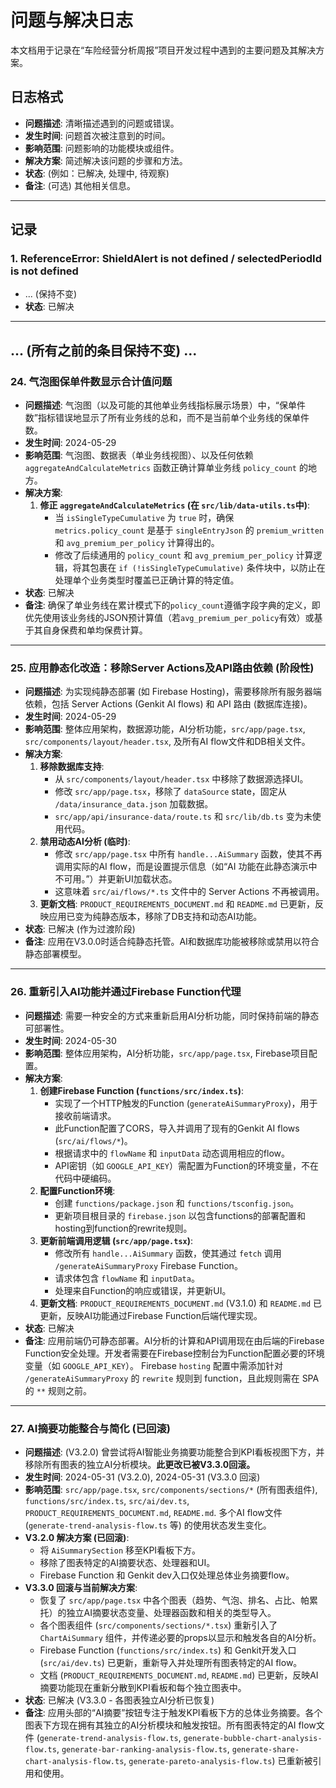 
# 问题与解决日志

本文档用于记录在“车险经营分析周报”项目开发过程中遇到的主要问题及其解决方案。

## 日志格式
- **问题描述**: 清晰描述遇到的问题或错误。
- **发生时间**: 问题首次被注意到的时间。
- **影响范围**: 问题影响的功能模块或组件。
- **解决方案**: 简述解决该问题的步骤和方法。
- **状态**: (例如：已解决, 处理中, 待观察)
- **备注**: (可选) 其他相关信息。

---

## 记录

### 1. ReferenceError: ShieldAlert is not defined / selectedPeriodId is not defined
- ... (保持不变)
- **状态**: 已解决

---
... (所有之前的条目保持不变) ...
---
### 24. 气泡图保单件数显示合计值问题
- **问题描述**: 气泡图（以及可能的其他单业务线指标展示场景）中，“保单件数”指标错误地显示了所有业务线的总和，而不是当前单个业务线的保单件数。
- **发生时间**: 2024-05-29
- **影响范围**: 气泡图、数据表（单业务线视图）、以及任何依赖 `aggregateAndCalculateMetrics` 函数正确计算单业务线 `policy_count` 的地方。
- **解决方案**:
    1.  **修正 `aggregateAndCalculateMetrics` (在 `src/lib/data-utils.ts`中)**:
        *   当 `isSingleTypeCumulative` 为 `true` 时，确保 `metrics.policy_count` 是基于 `singleEntryJson` 的 `premium_written` 和 `avg_premium_per_policy` 计算得出的。
        *   修改了后续通用的 `policy_count` 和 `avg_premium_per_policy` 计算逻辑，将其包裹在 `if (!isSingleTypeCumulative)` 条件块中，以防止在处理单个业务类型时覆盖已正确计算的特定值。
- **状态**: 已解决
- **备注**: 确保了单业务线在累计模式下的`policy_count`遵循字段字典的定义，即优先使用该业务线的JSON预计算值（若`avg_premium_per_policy`有效）或基于其自身保费和单均保费计算。

---
### 25. 应用静态化改造：移除Server Actions及API路由依赖 (阶段性)
- **问题描述**: 为实现纯静态部署 (如 Firebase Hosting)，需要移除所有服务器端依赖，包括 Server Actions (Genkit AI flows) 和 API 路由 (数据库连接)。
- **发生时间**: 2024-05-29
- **影响范围**: 整体应用架构，数据源功能，AI分析功能，`src/app/page.tsx`, `src/components/layout/header.tsx`, 及所有AI flow文件和DB相关文件。
- **解决方案**:
    1.  **移除数据库支持**:
        *   从 `src/components/layout/header.tsx` 中移除了数据源选择UI。
        *   修改 `src/app/page.tsx`，移除了 `dataSource` state，固定从 `/data/insurance_data.json` 加载数据。
        *   `src/app/api/insurance-data/route.ts` 和 `src/lib/db.ts` 变为未使用代码。
    2.  **禁用动态AI分析 (临时)**:
        *   修改 `src/app/page.tsx` 中所有 `handle...AiSummary` 函数，使其不再调用实际的AI flow，而是设置提示信息（如“AI 功能在此静态演示中不可用。”）并更新UI加载状态。
        *   这意味着 `src/ai/flows/*.ts` 文件中的 Server Actions 不再被调用。
    3.  **更新文档**: `PRODUCT_REQUIREMENTS_DOCUMENT.md` 和 `README.md` 已更新，反映应用已变为纯静态版本，移除了DB支持和动态AI功能。
- **状态**: 已解决 (作为过渡阶段)
- **备注**: 应用在V3.0.0时适合纯静态托管。AI和数据库功能被移除或禁用以符合静态部署模型。

---
### 26. 重新引入AI功能并通过Firebase Function代理
- **问题描述**: 需要一种安全的方式来重新启用AI分析功能，同时保持前端的静态可部署性。
- **发生时间**: 2024-05-30
- **影响范围**: 整体应用架构，AI分析功能，`src/app/page.tsx`, Firebase项目配置。
- **解决方案**:
    1.  **创建Firebase Function (`functions/src/index.ts`)**:
        *   实现了一个HTTP触发的Function (`generateAiSummaryProxy`)，用于接收前端请求。
        *   此Function配置了CORS，导入并调用了现有的Genkit AI flows (`src/ai/flows/*`)。
        *   根据请求中的 `flowName` 和 `inputData` 动态调用相应的flow。
        *   API密钥（如 `GOOGLE_API_KEY`）需配置为Function的环境变量，不在代码中硬编码。
    2.  **配置Function环境**:
        *   创建 `functions/package.json` 和 `functions/tsconfig.json`。
        *   更新项目根目录的 `firebase.json` 以包含functions的部署配置和hosting到function的rewrite规则。
    3.  **更新前端调用逻辑 (`src/app/page.tsx`)**:
        *   修改所有 `handle...AiSummary` 函数，使其通过 `fetch` 调用 `/generateAiSummaryProxy` Firebase Function。
        *   请求体包含 `flowName` 和 `inputData`。
        *   处理来自Function的响应或错误，并更新UI。
    4.  **更新文档**: `PRODUCT_REQUIREMENTS_DOCUMENT.md` (V3.1.0) 和 `README.md` 已更新，反映AI功能通过Firebase Function后端代理实现。
- **状态**: 已解决
- **备注**: 应用前端仍可静态部署。AI分析的计算和API调用现在由后端的Firebase Function安全处理。开发者需要在Firebase控制台为Function配置必要的环境变量（如 `GOOGLE_API_KEY`）。 Firebase `hosting` 配置中需添加针对 `/generateAiSummaryProxy` 的 `rewrite` 规则到 function，且此规则需在 SPA 的 `**` 规则之前。

---
### 27. AI摘要功能整合与简化 (已回滚)
- **问题描述**: (V3.2.0) 曾尝试将AI智能业务摘要功能整合到KPI看板视图下方，并移除所有图表的独立AI分析模块。**此更改已被V3.3.0回滚。**
- **发生时间**: 2024-05-31 (V3.2.0), 2024-05-31 (V3.3.0 回滚)
- **影响范围**: `src/app/page.tsx`, `src/components/sections/*` (所有图表组件), `functions/src/index.ts`, `src/ai/dev.ts`, `PRODUCT_REQUIREMENTS_DOCUMENT.md`, `README.md`. 多个AI flow文件 (`generate-trend-analysis-flow.ts` 等) 的使用状态发生变化。
- **V3.2.0 解决方案 (已回滚)**:
    *   将 `AiSummarySection` 移至KPI看板下方。
    *   移除了图表特定的AI摘要状态、处理器和UI。
    *   Firebase Function 和 Genkit dev入口仅处理总体业务摘要flow。
- **V3.3.0 回滚与当前解决方案**:
    *   恢复了 `src/app/page.tsx` 中各个图表（趋势、气泡、排名、占比、帕累托）的独立AI摘要状态变量、处理器函数和相关的类型导入。
    *   各个图表组件 (`src/components/sections/*.tsx`) 重新引入了 `ChartAiSummary` 组件，并传递必要的props以显示和触发各自的AI分析。
    *   Firebase Function (`functions/src/index.ts`) 和 Genkit开发入口 (`src/ai/dev.ts`) 已更新，重新导入并处理所有图表特定的AI flow。
    *   文档 (`PRODUCT_REQUIREMENTS_DOCUMENT.md`, `README.md`) 已更新，反映AI摘要功能现在重新分散到KPI看板和每个独立图表中。
- **状态**: 已解决 (V3.3.0 - 各图表独立AI分析已恢复)
- **备注**: 应用头部的“AI摘要”按钮专注于触发KPI看板下方的总体业务摘要。各个图表下方现在拥有其独立的AI分析模块和触发按钮。所有图表特定的AI flow文件 (`generate-trend-analysis-flow.ts`, `generate-bubble-chart-analysis-flow.ts`, `generate-bar-ranking-analysis-flow.ts`, `generate-share-chart-analysis-flow.ts`, `generate-pareto-analysis-flow.ts`) 已重新被引用和使用。

